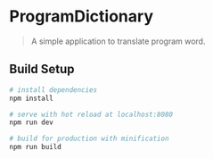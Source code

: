 # ProgramDictionary

> A simple application to translate program word.

## Build Setup

``` bash
# install dependencies
npm install

# serve with hot reload at localhost:8080
npm run dev

# build for production with minification
npm run build
```
